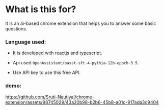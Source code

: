 # What is this for?

It is an ai-based chrome extension that helps you to answer some basic questions.

### Language used:

- It is developed with reactjs and typescript.
- Api used ```OpenAssistant/oasst-sft-4-pythia-12b-epoch-3.5```.

- Use API key to use this free API.

### demo:
https://github.com/Sruti-Nautiyal/chrome-extension/assets/98745029/43a20b98-b2b6-45b8-a01c-917ada3c9404

